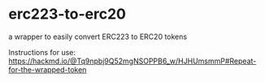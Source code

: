# erc223-to-erc20
a wrapper to easily convert ERC223 to ERC20 tokens

Instructions for use:
https://hackmd.io/@Tq9npbj9Q52mgNSOPPB6_w/HJHUmsmmP#Repeat-for-the-wrapped-token
